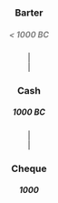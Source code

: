 <div align="center">
  <h3>Barter</h3>
  <h5 style="color: grey"> < 1000 BC </h5>
  | <br>
  | <br>
  <h3>Cash</h3>
  <h5>1000 BC</h5>
  | <br>
  | <br>
  <h3>Cheque</h3>
  <h5>1000</h5>
</div>
